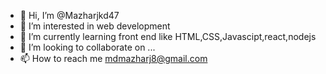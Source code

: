 - 👋 Hi, I’m @Mazharjkd47
- 👀 I’m interested in web development 
- 🌱 I’m currently learning front end like HTML,CSS,Javascipt,react,nodejs
- 💞️ I’m looking to collaborate on ...
- 📫 How to reach me mdmazharj8@gmail.com

<!---
Mazharjkd47/Mazharjkd47 is a ✨ special ✨ repository because its `README.md` (this file) appears on your GitHub profile.
You can click the Preview link to take a look at your changes.
--->
